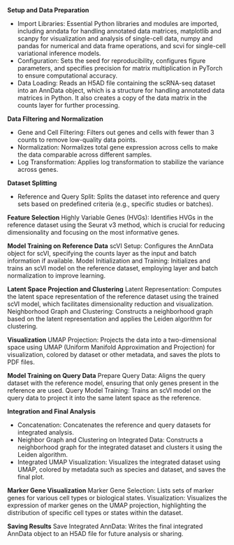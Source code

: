 **Setup and Data Preparation**
- Import Libraries: Essential Python libraries and modules are imported, including anndata for handling annotated data matrices, matplotlib and scanpy for visualization and analysis of single-cell data, numpy and pandas for numerical and data frame operations, and scvi for single-cell variational inference models.
- Configuration: Sets the seed for reproducibility, configures figure parameters, and specifies precision for matrix multiplication in PyTorch to ensure computational accuracy.
- Data Loading: Reads an H5AD file containing the scRNA-seq dataset into an AnnData object, which is a structure for handling annotated data matrices in Python. It also creates a copy of the data matrix in the counts layer for further processing.

**Data Filtering and Normalization**
- Gene and Cell Filtering: Filters out genes and cells with fewer than 3 counts to remove low-quality data points.
- Normalization: Normalizes total gene expression across cells to make the data comparable across different samples.
- Log Transformation: Applies log transformation to stabilize the variance across genes.

**Dataset Splitting**
- Reference and Query Split: Splits the dataset into reference and query sets based on predefined criteria (e.g., specific studies or batches).

**Feature Selection**
Highly Variable Genes (HVGs): Identifies HVGs in the reference dataset using the Seurat v3 method, which is crucial for reducing dimensionality and focusing on the most informative genes.

**Model Training on Reference Data**
scVI Setup: Configures the AnnData object for scVI, specifying the counts layer as the input and batch information if available.
Model Initialization and Training: Initializes and trains an scVI model on the reference dataset, employing layer and batch normalization to improve learning.

**Latent Space Projection and Clustering**
Latent Representation: Computes the latent space representation of the reference dataset using the trained scVI model, which facilitates dimensionality reduction and visualization.
Neighborhood Graph and Clustering: Constructs a neighborhood graph based on the latent representation and applies the Leiden algorithm for clustering.

**Visualization**
UMAP Projection: Projects the data into a two-dimensional space using UMAP (Uniform Manifold Approximation and Projection) for visualization, colored by dataset or other metadata, and saves the plots to PDF files.

**Model Training on Query Data**
Prepare Query Data: Aligns the query dataset with the reference model, ensuring that only genes present in the reference are used.
Query Model Training: Trains an scVI model on the query data to project it into the same latent space as the reference.

**Integration and Final Analysis**
- Concatenation: Concatenates the reference and query datasets for integrated analysis.
- Neighbor Graph and Clustering on Integrated Data: Constructs a neighborhood graph for the integrated dataset and clusters it using the Leiden algorithm.
- Integrated UMAP Visualization: Visualizes the integrated dataset using UMAP, colored by metadata such as species and dataset, and saves the final plot.

**Marker Gene Visualization**
Marker Gene Selection: Lists sets of marker genes for various cell types or biological states.
Visualization: Visualizes the expression of marker genes on the UMAP projection, highlighting the distribution of specific cell types or states within the dataset.

**Saving Results**
Save Integrated AnnData: Writes the final integrated AnnData object to an H5AD file for future analysis or sharing.
